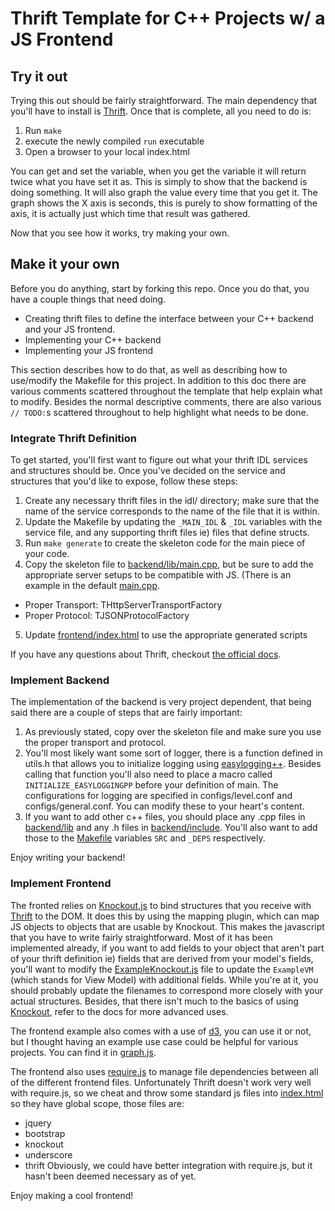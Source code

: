 # Thrift Template for C++ Projects w/ a JS Frontend

## Try it out

Trying this out should be fairly straightforward. The main dependency that
you'll have to install is [Thrift][thrift]. Once that is complete, all you need
to do is:

1. Run `make`
2. execute the newly compiled `run` executable
3. Open a browser to your local index.html

You can get and set the variable, when you get the variable it will return twice
what you have set it as. This is simply to show that the backend is doing
something. It will also graph the value every time that you get it. The graph
shows the X axis is seconds, this is purely to show formatting of the axis, it
is actually just which time that result was gathered.

Now that you see how it works, try making your own.

## Make it your own

Before you do anything, start by forking this repo. Once you do that, you have a
couple things that need doing.

* Creating thrift files to define the interface between your C++ backend and
  your JS frontend.
* Implementing your C++ backend
* Implementing your JS frontend

This section describes how to do that, as well as describing how to use/modify
the Makefile for this project. In addition to this doc there are various
comments scattered throughout the template that help explain what to modify.
Besides the normal descriptive comments, there are also various `// TODO:`s
scattered throughout to help highlight what needs to be done.

### Integrate Thrift Definition

To get started, you'll first want to figure out what your thrift IDL services
and structures should be. Once you've decided on the service and structures that
you'd like to expose, follow these steps:

1. Create any necessary thrift files in the idl/ directory; make sure that the
name of the service corresponds to the name of the file that it is within.
2. Update the Makefile by updating the `_MAIN_IDL` & `_IDL` variables with the
service file, and any supporting thrift files ie) files that define structs.
3. Run `make generate` to create the skeleton code for the main piece of your
code.
4. Copy the skeleton file to [backend/lib/main.cpp](backend/lib/main.cpp), but
be sure to add the appropriate server setups to be compatible with JS. (There is
an example in the default [main.cpp](backend/lib/main.cpp).
  * Proper Transport: THttpServerTransportFactory
  * Proper Protocol: TJSONProtocolFactory
5. Update [frontend/index.html](frontend/index.html) to use the appropriate
generated scripts

If you have any questions about Thrift, checkout [the official docs][thrift].

### Implement Backend

The implementation of the backend is very project dependent, that being said
there are a couple of steps that are fairly important:

1. As previously stated, copy over the skeleton file and make sure you use the
proper transport and protocol.
2. You'll most likely want some sort of logger, there is a function defined in
utils.h that allows you to initialize logging using [easylogging++][el]. Besides
calling that function you'll also need to place a macro called
`INITIALIZE_EASYLOGGINGPP` before your definition of main. The configurations
for logging are specified in configs/level.conf and configs/general.conf. You
can modify these to your heart's content.
3. If you want to add other c++ files, you should place any .cpp files in
[backend/lib](backend/lib) and any .h files in
[backend/include](backend/include). You'll also want to add those to the
[Makefile](Makefile) variables `SRC` and `_DEPS` respectively.

Enjoy writing your backend!

### Implement Frontend

The fronted relies on [Knockout.js][ko] to bind structures that you receive with
[Thrift][thrift] to the DOM. It does this by using the mapping plugin, which can
map JS objects to objects that are usable by Knockout. This makes the javascript
that you have to write fairly straightforward. Most of it has been implemented
already, if you want to add fields to your object that aren't part of your
thrift definition ie) fields that are derived from your model's fields, you'll
want to modify the [ExampleKnockout.js](frontend/js/app/ExampleKnockout.js) file
to update the `ExampleVM` (which stands for View Model) with additional fields.
While you're at it, you should probably update the filenames to correspond more
closely with your actual structures.  Besides, that there isn't much to the
basics of using [Knockout][ko], refer to the docs for more advanced uses.

The frontend example also comes with a use of [d3][d3], you can use it or not,
but I thought having an example use case could be helpful for various projects.
You can find it in [graph.js](frontend/js/app/graph.js).

The frontend also uses [require.js][require] to manage file dependencies between
all of the different frontend files. Unfortunately Thrift doesn't work very well
with require.js, so we cheat and throw some standard js files into
[index.html](frontend/index.html) so they have global scope, those files are:
* jquery
* bootstrap
* knockout
* underscore
* thrift Obviously, we could have better integration with require.js, but it
  hasn't been deemed necessary as of yet.

Enjoy making a cool frontend!

[thrift]: http://thrift.apache.org "Thrift page"
[ko]: http://knockoutjs.com/
[require]: http://requirejs.org/
[d3]: http://d3js.org/
[el]: https://github.com/easylogging/easyloggingpp
